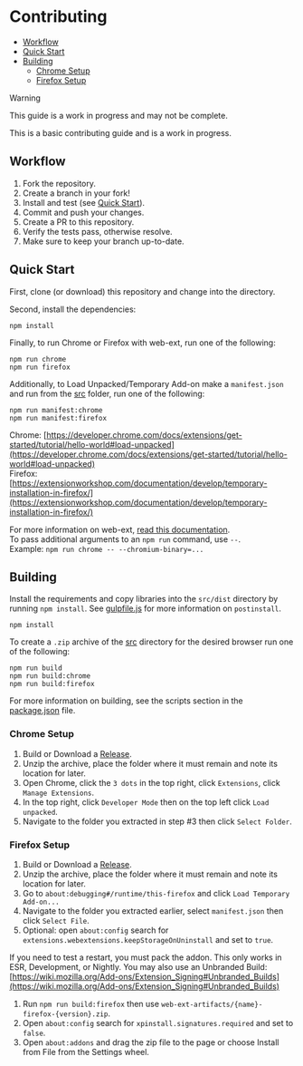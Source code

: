 # Contributing

- [Workflow](#Workflow)
- [Quick Start](#Quick-Start)
- [Building](#Building)
  - [Chrome Setup](#Chrome-Setup)
  - [Firefox Setup](#Firefox-Setup)

> [!WARNING]  
> This guide is a work in progress and may not be complete.

This is a basic contributing guide and is a work in progress.

## Workflow

1. Fork the repository.
2. Create a branch in your fork!
3. Install and test (see [Quick Start](#Quick-Start)).
4. Commit and push your changes.
5. Create a PR to this repository.
6. Verify the tests pass, otherwise resolve.
7. Make sure to keep your branch up-to-date.

## Quick Start

First, clone (or download) this repository and change into the directory.

Second, install the dependencies:

```shell
npm install
```

Finally, to run Chrome or Firefox with web-ext, run one of the following:

```shell
npm run chrome
npm run firefox
```

Additionally, to Load Unpacked/Temporary Add-on make a `manifest.json` and run from the [src](src) folder, run one of
the following:

```shell
npm run manifest:chrome
npm run manifest:firefox
```

Chrome: [https://developer.chrome.com/docs/extensions/get-started/tutorial/hello-world#load-unpacked](https://developer.chrome.com/docs/extensions/get-started/tutorial/hello-world#load-unpacked)  
Firefox: [https://extensionworkshop.com/documentation/develop/temporary-installation-in-firefox/](https://extensionworkshop.com/documentation/develop/temporary-installation-in-firefox/)

For more information on web-ext, [read this documentation](https://extensionworkshop.com/documentation/develop/web-ext-command-reference/).  
To pass additional arguments to an `npm run` command, use `--`.  
Example: `npm run chrome -- --chromium-binary=...`

## Building

Install the requirements and copy libraries into the `src/dist` directory by running `npm install`.
See [gulpfile.js](gulpfile.js) for more information on `postinstall`.

```shell
npm install
```

To create a `.zip` archive of the [src](src) directory for the desired browser run one of the following:

```shell
npm run build
npm run build:chrome
npm run build:firefox
```

For more information on building, see the scripts section in the [package.json](package.json) file.

### Chrome Setup

1. Build or Download a [Release](https://github.com/cssnr/zipline-extension/releases).
2. Unzip the archive, place the folder where it must remain and note its location for later.
3. Open Chrome, click the `3 dots` in the top right, click `Extensions`, click `Manage Extensions`.
4. In the top right, click `Developer Mode` then on the top left click `Load unpacked`.
5. Navigate to the folder you extracted in step #3 then click `Select Folder`.

### Firefox Setup

1. Build or Download a [Release](https://github.com/cssnr/zipline-extension/releases).
2. Unzip the archive, place the folder where it must remain and note its location for later.
3. Go to `about:debugging#/runtime/this-firefox` and click `Load Temporary Add-on...`
4. Navigate to the folder you extracted earlier, select `manifest.json` then click `Select File`.
5. Optional: open `about:config` search for `extensions.webextensions.keepStorageOnUninstall` and set to `true`.

If you need to test a restart, you must pack the addon. This only works in ESR, Development, or Nightly.
You may also use an Unbranded Build: [https://wiki.mozilla.org/Add-ons/Extension_Signing#Unbranded_Builds](https://wiki.mozilla.org/Add-ons/Extension_Signing#Unbranded_Builds)

1. Run `npm run build:firefox` then use `web-ext-artifacts/{name}-firefox-{version}.zip`.
2. Open `about:config` search for `xpinstall.signatures.required` and set to `false`.
3. Open `about:addons` and drag the zip file to the page or choose Install from File from the Settings wheel.
